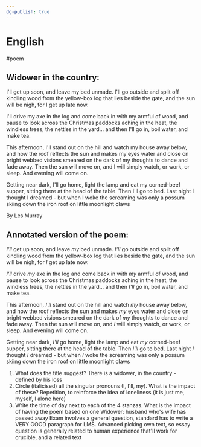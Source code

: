 ```yaml
---
dg-publish: true
---
```


# English
#poem
## Widower in the country:
I'll get up soon, and leave my bed unmade.
I'll go outside and split off kindling wood
from the yellow-box log that lies beside the gate,
and the sun will be nigh, for I get up late now.

I'll drive my axe in the log and come back in
with my armful of wood, and pause to look across
the Christmas paddocks aching in the heat,
the windless trees, the nettles in the yard...
and then I'll go in, boil water, and make tea.

This afternoon, I'll stand out on the hill
and watch my house away below, and how
the roof reflects the sun and makes my eyes
water and close on bright webbed visions smeared
on the dark of my thoughts to dance and fade away.
Then the sun will move on, and I will simply watch,
or work, or sleep. And evening will come on.

Getting near dark, I'll go home, light the lamp
and eat my corned-beef supper, sitting there
at the head of the table. Then I'll go to bed.
Last night I thought I dreamed - but when I woke
the screaming was only a possum skiing down
the iron roof on little moonlight claws

By Les Murray

## Annotated version of the poem:
*I'll* get up soon, and leave *my* bed unmade.
*I'll* go outside and split off kindling wood
from the yellow-box log that lies beside the gate,
and the sun will be nigh, for *I* get up late now.

*I'll* drive *my* axe in the log and come back in
with *my* armful of wood, and pause to look across
the Christmas paddocks aching in the heat,
the windless trees, the nettles in the yard...
and then *I'll* go in, boil water, and make tea.

This afternoon, *I'll* stand out on the hill
and watch *my* house away below, and how
the roof reflects the sun and makes *my* eyes
water and close on bright webbed visions smeared
on the dark of *my* thoughts to dance and fade away.
Then the sun will move on, and *I* will simply watch,
or work, or sleep. And evening will come on.

Getting near dark, *I'll* go home, light the lamp
and eat *my* corned-beef supper, sitting there
at the head of the table. Then *I'll* go to bed.
Last night *I* thought *I* dreamed - but when *I* woke
the screaming was only a possum skiing down
the iron roof on little moonlight claws
1. What does the title suggest?
There is a widower, in the country - defined by his loss
2. Circle (italicised) all the singular pronouns (I, I'll, my). What is the impact of these?
Repetition, to reinforce the idea of loneliness (it is just me, myself, I alone here)
3. Write the time of day next to each of the 4 stanzas. What is the impact of having the poem based on one 
Widower: husband who's wife has passed away
Exam involves a general question, standard has to write a VERY GOOD paragraph for LMS. Advanced picking own text, so essay question is generally related to human experience that'll work for crucible, and a related text